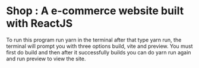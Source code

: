 # Shop : A e-commerce website built with ReactJS
To run this program run yarn in the terminal
after that type yarn run, the terminal will prompt you with three options 
build, vite and preview. You must first do build and then after it successfully builds you can do yarn run again
and run preview to view the site. 
